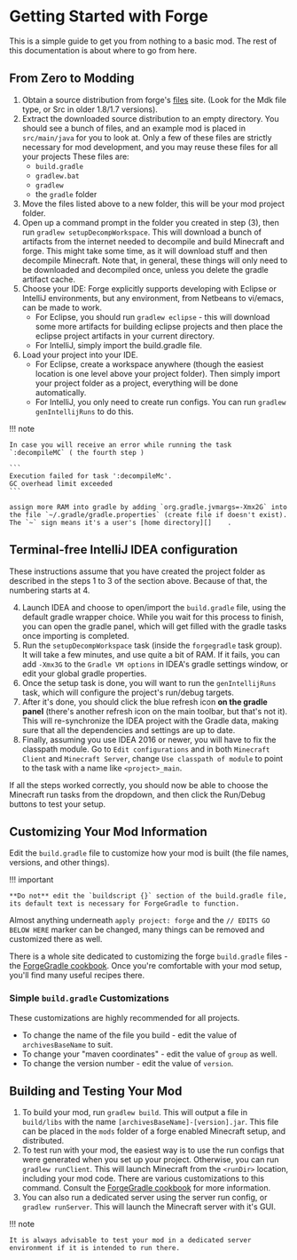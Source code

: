 Getting Started with Forge
==========================

This is a simple guide to get you from nothing to a basic mod. The rest of this documentation is about where to go from here.

From Zero to Modding
--------------------

1. Obtain a source distribution from forge's [files][] site. (Look for the Mdk file type, or Src in older 1.8/1.7 versions).
2. Extract the downloaded source distribution to an empty directory. You should see a bunch of files, and an example mod is placed in `src/main/java` for you to look at. Only a few of these files are strictly necessary for mod development, and you may reuse these files for all your projects These files are:
    * `build.gradle`
    * `gradlew.bat`
    * `gradlew`
    * the `gradle` folder
3. Move the files listed above to a new folder, this will be your mod project folder.
4. Open up a command prompt in the folder you created in step (3), then run `gradlew setupDecompWorkspace`. This will download a bunch of artifacts from the internet needed to decompile and build Minecraft and forge. This might take some time, as it will download stuff and then decompile Minecraft. Note that, in general, these things will only need to be downloaded and decompiled once, unless you delete the gradle artifact cache.
5. Choose your IDE: Forge explicitly supports developing with Eclipse or IntelliJ environments, but any environment, from Netbeans to vi/emacs, can be made to work.
    * For Eclipse, you should run `gradlew eclipse` - this will download some more artifacts for building eclipse projects and then place the eclipse project artifacts in your current directory.
    * For IntelliJ, simply import the build.gradle file.
6. Load your project into your IDE.
    * For Eclipse, create a workspace anywhere (though the easiest location is one level above your project folder). Then simply import your project folder as a project, everything will be done automatically.
    * For IntelliJ, you only need to create run configs. You can run `gradlew genIntellijRuns` to do this.

!!! note

    In case you will receive an error while running the task `:decompileMC` ( the fourth step )

    ```
    Execution failed for task ':decompileMc'.
    GC overhead limit exceeded
    ```

    assign more RAM into gradle by adding `org.gradle.jvmargs=-Xmx2G` into the file `~/.gradle/gradle.properties` (create file if doesn't exist). The `~` sign means it's a user's [home directory][]    .


[home directory]: https://en.wikipedia.org/wiki/Home_directory#Default_home_directory_per_operating_system "Default user's home folder location for different operation systems"
[files]: https://files.minecraftforge.net "Forge Files distribution site"

Terminal-free IntelliJ IDEA configuration
------------------------------------------

These instructions assume that you have created the project folder as described in the steps 1 to 3 of the section above. Because of that, the numbering starts at 4.

4. Launch IDEA and choose to open/import the `build.gradle` file, using the default gradle wrapper choice. While you wait for this process to finish, you can open the gradle panel, which will get filled with the gradle tasks once importing is completed.
5. Run the `setupDecompWorkspace` task (inside the `forgegradle` task group). It will take a few minutes, and use quite a bit of RAM. If it fails, you can add `-Xmx3G` to the `Gradle VM options` in IDEA's gradle settings window, or edit your global gradle properties.
6. Once the setup task is done, you will want to run the `genIntellijRuns` task, which will configure the project's run/debug targets. 
7. After it's done, you should click the blue refresh icon **on the gradle panel** (there's another refresh icon on the main toolbar, but that's not it). This will re-synchronize the IDEA project with the Gradle data, making sure that all the dependencies and settings are up to date.
8. Finally, assuming you use IDEA 2016 or newer, you will have to fix the classpath module. Go to `Edit configurations` and in both `Minecraft Client` and `Minecraft Server`, change `Use classpath of module` to point to the task with a name like `<project>_main`.

If all the steps worked correctly, you should now be able to choose the Minecraft run tasks from the dropdown, and then click the Run/Debug buttons to test your setup.

Customizing Your Mod Information
--------------------------------

Edit the `build.gradle` file to customize how your mod is built (the file names, versions, and other things).

!!! important

    **Do not** edit the `buildscript {}` section of the build.gradle file, its default text is necessary for ForgeGradle to function.

Almost anything underneath `apply project: forge` and the `// EDITS GO BELOW HERE` marker can be changed, many things can be removed and customized there as well.

There is a whole site dedicated to customizing the forge `build.gradle` files - the [ForgeGradle cookbook][]. Once you're comfortable with your mod setup, you'll find many useful recipes there.

[forgegradle cookbook]: https://forgegradle.readthedocs.org/en/latest/cookbook/ "The ForgeGradle cookbook"

### Simple `build.gradle` Customizations

These customizations are highly recommended for all projects.

* To change the name of the file you build - edit the value of `archivesBaseName` to suit.
* To change your "maven coordinates" - edit the value of `group` as well.
* To change the version number - edit the value of `version`.

Building and Testing Your Mod
-----------------------------

1. To build your mod, run `gradlew build`. This will output a file in `build/libs` with the name `[archivesBaseName]-[version].jar`. This file can be placed in the `mods` folder of a forge enabled Minecraft setup, and distributed.
2. To test run with your mod, the easiest way is to use the run configs that were generated when you set up your project. Otherwise, you can run `gradlew runClient`. This will launch Minecraft from the `<runDir>` location, including your mod code. There are various customizations to this command. Consult the [ForgeGradle cookbook][] for more information.
3. You can also run a dedicated server using the server run config, or `gradlew runServer`. This will launch the Minecraft server with it's GUI.

!!! note

    It is always advisable to test your mod in a dedicated server environment if it is intended to run there.
